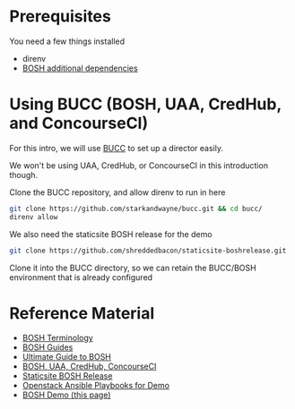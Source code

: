 # Prerequisites
You need a few things installed

* direnv
* [BOSH additional dependencies](https://bosh.io/docs/cli-v2-install/#additional-dependencies)

# Using BUCC (BOSH, UAA, CredHub, and ConcourseCI)
For this intro, we will use [BUCC](https://github.com/starkandwayne/bucc) to set up a director easily.

We won't be using UAA, CredHub, or ConcourseCI in this introduction though.

Clone the BUCC repository, and allow direnv to run in here
```bash
git clone https://github.com/starkandwayne/bucc.git && cd bucc/
direnv allow
```

We also need the staticsite BOSH release for the demo
```bash
git clone https://github.com/shreddedbacon/staticsite-boshrelease.git
```
Clone it into the BUCC directory, so we can retain the BUCC/BOSH environment that is already configured

# Reference Material
* [BOSH Terminology](https://bosh.io/docs/terminology/)
* [BOSH Guides](https://bosh.io/docs/update-cloud-config/)
* [Ultimate Guide to BOSH](https://ultimateguidetobosh.com/)
* [BOSH, UAA, CredHub, ConcourseCI](https://github.com/starkandwayne/bucc)
* [Staticsite BOSH Release](https://github.com/shreddedbacon/staticsite-boshrelease)
* [Openstack Ansible Playbooks for Demo](https://github.com/shreddedbacon/demo-openstack-ansible)
* [BOSH Demo (this page)](https://github.com/shreddedbacon/bosh-demo)
